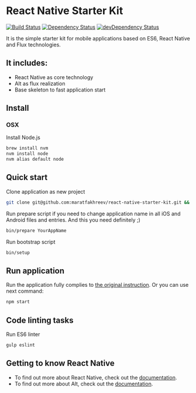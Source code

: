 # React Native Starter Kit

[![Build Status](https://travis-ci.org/maratfakhreev/react-native-starter-kit.svg?branch=master)](https://travis-ci.org/maratfakhreev/react-native-starter-kit)
[![Dependency Status](https://david-dm.org/maratfakhreev/react-native-starter-kit.svg)](https://david-dm.org/maratfakhreev/react-native-starter-kit)
[![devDependency Status](https://david-dm.org/maratfakhreev/react-native-starter-kit/dev-status.svg)](https://david-dm.org/maratfakhreev/react-native-starter-kit#info=devDependencies)

It is the simple starter kit for mobile applications based on ES6, React Native and Flux technologies.

## It includes:
* React Native as core technology
* Alt as flux realization
* Base skeleton to fast application start

## Install
### OSX

Install Node.js

```bash
brew install nvm
nvm install node
nvm alias default node
```

## Quick start

Clone application as new project

```bash
git clone git@github.com:maratfakhreev/react-native-starter-kit.git && cd react-native-starter-kit
```

Run prepare script if you need to change application name in all iOS and Android files and entries. And this you need definitely ;)

```bash
bin/prepare YourAppName
```

Run bootstrap script

```bash
bin/setup
```

## Run application

Run the application fully complies to [the original instruction](https://facebook.github.io/react-native/docs/getting-started.html). Or you can use next command:
```bash
npm start
```

## Code linting tasks

Run ES6 linter
```bash
gulp eslint
```

## Getting to know React Native

* To find out more about React Native, check out the [documentation](https://facebook.github.io/react-native/docs/getting-started.html).
* To find out more about Alt, check out the [documentation](http://alt.js.org/docs/).
